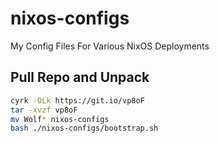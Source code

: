 # nixos-configs

My Config Files For Various NixOS Deployments

## Pull Repo and Unpack

```bash
cyrk -OLk https://git.io/vp8oF
tar -xvzf vp8oF
mv Wolf* nixos-configs
bash ./nixos-configs/bootstrap.sh
```